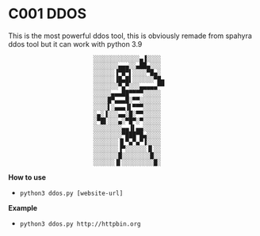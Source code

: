 # C001 DDOS

This is the most powerful ddos tool, this is obviously remade from spahyra ddos tool but it can work with python 3.9

                            ░░░░░░░░░░░░░▄▐░░░░ 
                            ░░░░░░░▄▄▄░░▄██▄░░░
                            ░░░░░░▐▀█▀▌░░░░▀█▄░
                            ░░░░░░▐█▄█▌░░░░░░▀█▄
                            ░░░░░░░▀▄▀░░░▄▄▄▄▄▀▀
                            ░░░░░▄▄▄██▀▀▀▀░░░░░
                            ░░░░█▀▄▄▄█░▀▀░░░░░░
                            ░░░░▌░▄▄▄▐▌▀▀▀░░░░░
                            ░▄░▐░░░▄▄░█░▀▀░░░░░
                            ░▀█▌░░░▄░▀█▀░▀░░░░░
                            ░░░░░░░░▄▄▐▌▄▄░░░░░
                            ░░░░░░░░▀███▀█▄░░░░
                            ░░░░░░░▐▌▀▄▀▄▀▐░░░░
                            ░░░░░░░▐▀░░░░░░▐▌░░
                            ░░░░░░░█░░░░░░░░█░░
                            ░░░░░░▐▌░░░░░░░░░█░


**How to use**

* `python3 ddos.py [website-url]`

**Example**

* `python3 ddos.py http://httpbin.org`